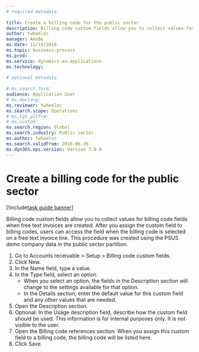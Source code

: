 ```yaml
--- 
# required metadata 
 
title: Create a billing code for the public sector
description: Billing code custom fields allow you to collect values for billing code fields when free text invoices are created. 
author: twheeloc
manager: AnnBe 
ms.date: 11/14/2016
ms.topic: business-process 
ms.prod:  
ms.service: dynamics-ax-applications 
ms.technology:  
 
# optional metadata 
 
# ms.search.form:   
audience: Application User 
# ms.devlang:  
ms.reviewer: twheeloc
ms.search.scope: Operations 
# ms.tgt_pltfrm:  
# ms.custom:  
ms.search.region: Global
ms.search.industry: Public sector
ms.author: twheeloc
ms.search.validFrom: 2016-06-30 
ms.dyn365.ops.version: Version 7.0.0 
---
```

# Create a billing code for the public sector

[!include[task guide banner](../../includes/task-guide-banner.md)]

Billing code custom fields allow you to collect values for billing code fields when free text invoices are created. After you assign the custom field to billing codes, users can access the field when the billing code is selected on a free text invoice line. This procedure was created using the PSUS demo company data in the public sector partition.

1. Go to Accounts receivable > Setup > Billing code custom fields.
2. Click New.
3. In the Name field, type a value.
4. In the Type field, select an option.
    * When you select an option, the fields in the Description section will change to the settings available for that option.  
    * In the Details section, enter the default value for this custom field and any other values that are needed.  
5. Open the Description section.
6. Optional: In the Usage description field, describe how the custom field should be used. This information is for internal purposes only. It is not visible to the user.
7. Open the Billing code references section. When you assign this custom field to a billing code, the billing code will be listed here.
8. Click Save.

